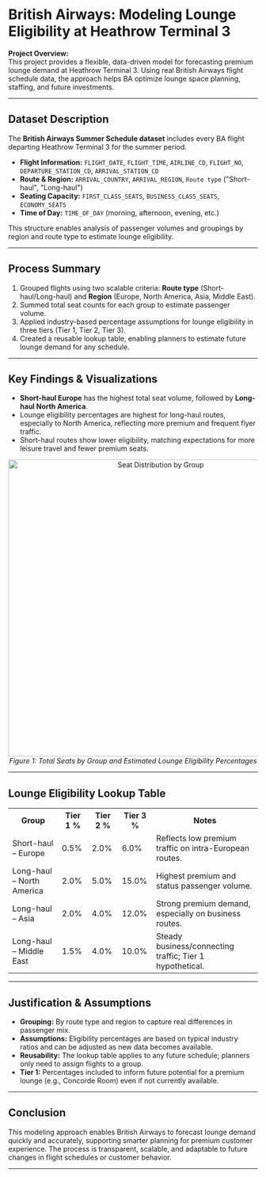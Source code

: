 <h1>British Airways: Modeling Lounge Eligibility at Heathrow Terminal 3</h1>

<p>
  <strong>Project Overview:</strong><br>
  This project provides a flexible, data-driven model for forecasting premium lounge demand at Heathrow Terminal 3. Using real British Airways flight schedule data, the approach helps BA optimize lounge space planning, staffing, and future investments.
</p>

<hr>

<h2>Dataset Description</h2>
<p>
  The <strong>British Airways Summer Schedule dataset</strong> includes every BA flight departing Heathrow Terminal 3 for the summer period.
  <ul>
    <li><b>Flight Information:</b> <code>FLIGHT_DATE</code>, <code>FLIGHT_TIME</code>, <code>AIRLINE_CD</code>, <code>FLIGHT_NO</code>, <code>DEPARTURE_STATION_CD</code>, <code>ARRIVAL_STATION_CD</code></li>
    <li><b>Route & Region:</b> <code>ARRIVAL_COUNTRY</code>, <code>ARRIVAL_REGION</code>, <code>Route type</code> ("Short-haul", "Long-haul")</li>
    <li><b>Seating Capacity:</b> <code>FIRST_CLASS_SEATS</code>, <code>BUSINESS_CLASS_SEATS</code>, <code>ECONOMY_SEATS</code></li>
    <li><b>Time of Day:</b> <code>TIME_OF_DAY</code> (morning, afternoon, evening, etc.)</li>
  </ul>
  This structure enables analysis of passenger volumes and groupings by region and route type to estimate lounge eligibility.
</p>

<hr>

<h2>Process Summary</h2>
<ol>
  <li>Grouped flights using two scalable criteria: <strong>Route type</strong> (Short-haul/Long-haul) and <strong>Region</strong> (Europe, North America, Asia, Middle East).</li>
  <li>Summed total seat counts for each group to estimate passenger volume.</li>
  <li>Applied industry-based percentage assumptions for lounge eligibility in three tiers (Tier 1, Tier 2, Tier 3).</li>
  <li>Created a reusable lookup table, enabling planners to estimate future lounge demand for any schedule.</li>
</ol>

<hr>

<h2>Key Findings & Visualizations</h2>

<ul>
  <li><b>Short-haul Europe</b> has the highest total seat volume, followed by <b>Long-haul North America</b>.</li>
  <li>Lounge eligibility percentages are highest for long-haul routes, especially to North America, reflecting more premium and frequent flyer traffic.</li>
  <li>Short-haul routes show lower eligibility, matching expectations for more leisure travel and fewer premium seats.</li>
</ul>

<!-- Example Chart Embed (replace src with your image file) -->
<p align="center">
  <img Screenshot 2025-06-22 194037="images/lounge_seat_distribution.png" alt="Seat Distribution by Group" width="600"><br>
  <i>Figure 1: Total Seats by Group and Estimated Lounge Eligibility Percentages</i>
</p>

<!-- Example: Add more visuals if needed -->
<!--
<p align="center">
  <img src="images/lookup_table_example.png" alt="Lounge Eligibility Lookup Table" width="500">
</p>
-->

<hr>

<h2>Lounge Eligibility Lookup Table</h2>
<table>
  <tr>
    <th>Group</th>
    <th>Tier 1 %</th>
    <th>Tier 2 %</th>
    <th>Tier 3 %</th>
    <th>Notes</th>
  </tr>
  <tr>
    <td>Short-haul – Europe</td>
    <td>0.5%</td>
    <td>2.0%</td>
    <td>6.0%</td>
    <td>Reflects low premium traffic on intra-European routes.</td>
  </tr>
  <tr>
    <td>Long-haul – North America</td>
    <td>2.0%</td>
    <td>5.0%</td>
    <td>15.0%</td>
    <td>Highest premium and status passenger volume.</td>
  </tr>
  <tr>
    <td>Long-haul – Asia</td>
    <td>2.0%</td>
    <td>4.0%</td>
    <td>12.0%</td>
    <td>Strong premium demand, especially on business routes.</td>
  </tr>
  <tr>
    <td>Long-haul – Middle East</td>
    <td>1.5%</td>
    <td>4.0%</td>
    <td>10.0%</td>
    <td>Steady business/connecting traffic; Tier 1 hypothetical.</td>
  </tr>
</table>

<hr>

<h2>Justification & Assumptions</h2>
<ul>
  <li><b>Grouping:</b> By route type and region to capture real differences in passenger mix.</li>
  <li><b>Assumptions:</b> Eligibility percentages are based on typical industry ratios and can be adjusted as new data becomes available.</li>
  <li><b>Reusability:</b> The lookup table applies to any future schedule; planners only need to assign flights to a group.</li>
  <li><b>Tier 1:</b> Percentages included to inform future potential for a premium lounge (e.g., Concorde Room) even if not currently available.</li>
</ul>

<hr>

<h2>Conclusion</h2>
<p>
  This modeling approach enables British Airways to forecast lounge demand quickly and accurately, supporting smarter planning for premium customer experience. The process is transparent, scalable, and adaptable to future changes in flight schedules or customer behavior.
</p>

---

